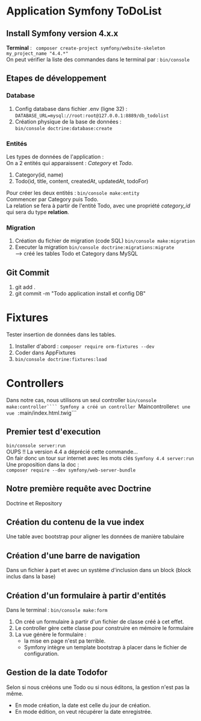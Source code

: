 # Application Symfony ToDoList
## Install Symfony version 4.x.x
__Terminal__ : ``` composer create-project symfony/website-skeleton my_project_name "4.4.*"```  
On peut vérifier la liste des commandes dans le terminal par : ```bin/console```
## Etapes de développement

### Database
1. Config database dans fichier .env (ligne 32) :  
```DATABASE_URL=mysql://root:root@127.0.0.1:8889/db_todolist```  
2. Création physique de la base de données :  
```bin/console doctrine:database:create```  
### Entités
Les types de données de l'application :  
    On a 2 entités qui apparaissent : _Category_ et _Todo_.  
1. Category(id, name)  
2. Todo(id, title, content, createdAt, updatedAt, todoFor)  

Pour créer les deux entités : ```bin/console make:entity```  
Commencer par Category puis Todo.  
La relation se fera à partir de l'entité Todo, avec une propriété _category_id_ qui sera du type __relation__.

### Migration
1. Création du fichier de migration (code SQL) ```bin/console make:migration```
2. Executer la migration ```bin/console doctrine:migrations:migrate```  
--> créé les tables Todo et Category dans MySQL  
## Git Commit
1. git add .
2. git commit -m "Todo application install et config DB"

# Fixtures
Tester insertion de données dans les tables.  
1. Installer d'abord : ```composer require orm-fixtures --dev```
2. Coder dans AppFixtures
3. ```bin/console doctrine:fixtures:load```

# Controllers
Dans notre cas, nous utilisons un seul controller
```bin/console make:controller````
Symfony a créé un controller ```Maincontroller``` et une vue : ```main/index.html.twig```

## Premier test d'execution
```bin/console server:run```  
OUPS !! La version 4.4 a déprécié cette commande...  
On fair donc un tour sur internet avec les mots clés ```Symfony 4.4 server:run```  
Une proposition dans la doc :   
```composer require --dev symfony/web-server-bundle```
 
 ## Notre première requête avec Doctrine
 Doctrine et Repository

 ## Création du contenu de la vue index
 Une table avec bootstrap pour aligner les données de manière tabulaire

 ## Création d'une barre de navigation
 Dans un fichier à part et avec un système d'inclusion dans un block (block inclus dans la base)

 ## Création d'un formulaire à partir d'entités
 Dans le terminal : ```bin/console make:form```  
 1. On créé un formulaire à partir d'un fichier de classe créé à cet effet.
 2. Le controller gère cette classe pour construire en mémoire le formulaire
 3. La vue génère le formulaire :
    - la mise en page n'est pa terrible.
    - Symfony intègre un template bootstrap à placer dans le fichier de configuration.

## Gestion de la date Todofor
Selon si nous crééons une Todo ou si nous éditons, la gestion n'est pas la même.
- En mode création, la date est celle du jour de création.
- En mode édition, on veut récupérer la date enregistrée.